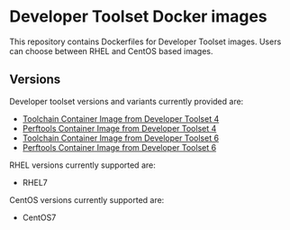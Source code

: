 Developer Toolset Docker images
===============================

This repository contains Dockerfiles for Developer Toolset images.
Users can choose between RHEL and CentOS based images.


Versions
---------------
Developer toolset versions and variants currently provided are:
* [Toolchain Container Image from Developer Toolset 4](4-toolchain)
* [Perftools Container Image from Developer Toolset 4](4-perftools)
* [Toolchain Container Image from Developer Toolset 6](6-toolchain)
* [Perftools Container Image from Developer Toolset 6](6-perftools)

RHEL versions currently supported are:
* RHEL7

CentOS versions currently supported are:
* CentOS7
